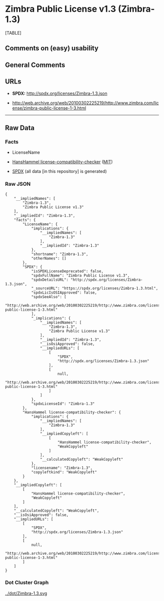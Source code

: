 Zimbra Public License v1.3 (Zimbra-1.3)
=======================================

[TABLE]

Comments on (easy) usability
----------------------------

General Comments
----------------

URLs
----

-   **SPDX:** http://spdx.org/licenses/Zimbra-1.3.json

-   http://web.archive.org/web/20100302225219/http://www.zimbra.com/license/zimbra-public-license-1-3.html

------------------------------------------------------------------------

Raw Data
--------

### Facts

-   LicenseName

-   [HansHammel
    license-compatibility-checker](https://github.com/HansHammel/license-compatibility-checker/blob/master/lib/licenses.json "HansHammel license-compatibility-checker")
    ([MIT](https://github.com/HansHammel/license-compatibility-checker/blob/master/LICENSE "MIT"))

-   [SPDX](https://spdx.org/licenses/Zimbra-1.3.html "SPDX") (all data
    \[in this repository\] is generated)

### Raw JSON

    {
        "__impliedNames": [
            "Zimbra-1.3",
            "Zimbra Public License v1.3"
        ],
        "__impliedId": "Zimbra-1.3",
        "facts": {
            "LicenseName": {
                "implications": {
                    "__impliedNames": [
                        "Zimbra-1.3"
                    ],
                    "__impliedId": "Zimbra-1.3"
                },
                "shortname": "Zimbra-1.3",
                "otherNames": []
            },
            "SPDX": {
                "isSPDXLicenseDeprecated": false,
                "spdxFullName": "Zimbra Public License v1.3",
                "spdxDetailsURL": "http://spdx.org/licenses/Zimbra-1.3.json",
                "_sourceURL": "https://spdx.org/licenses/Zimbra-1.3.html",
                "spdxLicIsOSIApproved": false,
                "spdxSeeAlso": [
                    "http://web.archive.org/web/20100302225219/http://www.zimbra.com/license/zimbra-public-license-1-3.html"
                ],
                "_implications": {
                    "__impliedNames": [
                        "Zimbra-1.3",
                        "Zimbra Public License v1.3"
                    ],
                    "__impliedId": "Zimbra-1.3",
                    "__isOsiApproved": false,
                    "__impliedURLs": [
                        [
                            "SPDX",
                            "http://spdx.org/licenses/Zimbra-1.3.json"
                        ],
                        [
                            null,
                            "http://web.archive.org/web/20100302225219/http://www.zimbra.com/license/zimbra-public-license-1-3.html"
                        ]
                    ]
                },
                "spdxLicenseId": "Zimbra-1.3"
            },
            "HansHammel license-compatibility-checker": {
                "implications": {
                    "__impliedNames": [
                        "Zimbra-1.3"
                    ],
                    "__impliedCopyleft": [
                        [
                            "HansHammel license-compatibility-checker",
                            "WeakCopyleft"
                        ]
                    ],
                    "__calculatedCopyleft": "WeakCopyleft"
                },
                "licensename": "Zimbra-1.3",
                "copyleftkind": "WeakCopyleft"
            }
        },
        "__impliedCopyleft": [
            [
                "HansHammel license-compatibility-checker",
                "WeakCopyleft"
            ]
        ],
        "__calculatedCopyleft": "WeakCopyleft",
        "__isOsiApproved": false,
        "__impliedURLs": [
            [
                "SPDX",
                "http://spdx.org/licenses/Zimbra-1.3.json"
            ],
            [
                null,
                "http://web.archive.org/web/20100302225219/http://www.zimbra.com/license/zimbra-public-license-1-3.html"
            ]
        ]
    }

### Dot Cluster Graph

[../dot/Zimbra-1.3.svg](../dot/Zimbra-1.3.svg "../dot/Zimbra-1.3.svg")
